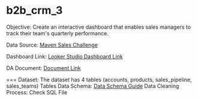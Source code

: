 # b2b_crm_3

Objective: Create an interactive dashboard that enables sales managers to track their team's quarterly performance.

Data Source: [Maven Sales Challenge](https://mavenanalytics.io/challenges/maven-sales-challenge/31)

Dashboard Link: [Looker Studio Dashboard Link](https://lookerstudio.google.com/u/0/reporting/61f7638f-932c-4eda-8639-4c30589389e5/page/Q20xD)

DA Document: [Document Link](https://docs.google.com/document/d/12pA4uumLo2RJO_4QLrhGdd_EbucO8aZPSnpiT58Csy4)

===
Dataset: The dataset has 4 tables (accounts, products, sales_pipeline, sales_teams)
Tables Data Schema: [Data Schema Guide](https://docs.google.com/spreadsheets/d/1WViXjudkX2Ad_IS7_5tjg4_WKidVPE2x08UtdGxbX4M/edit?usp=sharing)
Data Cleaning Process: Check SQL File
